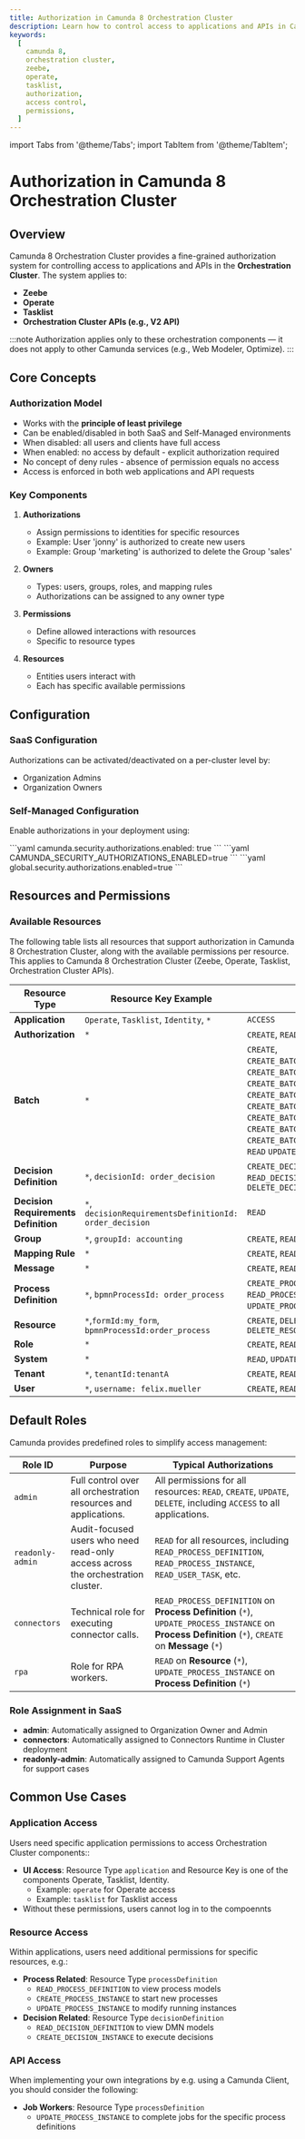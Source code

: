 ```yaml
---
title: Authorization in Camunda 8 Orchestration Cluster
description: Learn how to control access to applications and APIs in Camunda 8's orchestration cluster using the built-in authorization system.
keywords:
  [
    camunda 8,
    orchestration cluster,
    zeebe,
    operate,
    tasklist,
    authorization,
    access control,
    permissions,
  ]
---
```


import Tabs from '@theme/Tabs';
import TabItem from '@theme/TabItem';

# Authorization in Camunda 8 Orchestration Cluster

## Overview

Camunda 8 Orchestration Cluster provides a fine-grained authorization system for controlling access to applications and APIs in the **Orchestration Cluster**. The system applies to:

- **Zeebe**
- **Operate**
- **Tasklist**
- **Orchestration Cluster APIs (e.g., V2 API)**

:::note
Authorization applies only to these orchestration components — it does not apply to other Camunda services (e.g., Web Modeler, Optimize).
:::

## Core Concepts

### Authorization Model

- Works with the **principle of least privilege**
- Can be enabled/disabled in both SaaS and Self-Managed environments
- When disabled: all users and clients have full access
- When enabled: no access by default - explicit authorization required
- No concept of deny rules - absence of permission equals no access
- Access is enforced in both web applications and API requests

### Key Components

1. **Authorizations**
   - Assign permissions to identities for specific resources
   - Example: User 'jonny' is authorized to create new users
   - Example: Group 'marketing' is authorized to delete the Group 'sales'

2. **Owners**
   - Types: users, groups, roles, and mapping rules
   - Authorizations can be assigned to any owner type

3. **Permissions**
   - Define allowed interactions with resources
   - Specific to resource types

4. **Resources**
   - Entities users interact with
   - Each has specific available permissions

## Configuration

### SaaS Configuration

Authorizations can be activated/deactivated on a per-cluster level by:

- Organization Admins
- Organization Owners

### Self-Managed Configuration

Enable authorizations in your deployment using:

<Tabs>
  <TabItem value="yaml" label="application.yaml" default>
```yaml
camunda.security.authorizations.enabled: true
```
  </TabItem>
  <TabItem value="env" label="Environment variables">
```yaml
CAMUNDA_SECURITY_AUTHORIZATIONS_ENABLED=true
```
  </TabItem>
  <TabItem value="helm" label="Helm values">
```yaml
global.security.authorizations.enabled=true
```
  </TabItem>
</Tabs>

## Resources and Permissions

### Available Resources

The following table lists all resources that support authorization in Camunda 8 Orchestration Cluster, along with the available permissions per resource. This applies to Camunda 8 Orchestration Cluster (Zeebe, Operate, Tasklist, Orchestration Cluster APIs).

| Resource Type                        | Resource Key Example                                    | Supported Permissions                                                                                                                                                                                                                                                                                                                                                                                                                     |
| ------------------------------------ | ------------------------------------------------------- | ----------------------------------------------------------------------------------------------------------------------------------------------------------------------------------------------------------------------------------------------------------------------------------------------------------------------------------------------------------------------------------------------------------------------------------------- |
| **Application**                      | `Operate`, `Tasklist`, `Identity`, `*`                  | `ACCESS`                                                                                                                                                                                                                                                                                                                                                                                                                                  |
| **Authorization**                    | `*`                                                     | `CREATE`, `READ`, `UPDATE`, `DELETE`                                                                                                                                                                                                                                                                                                                                                                                                      |
| **Batch**                            | `*`                                                     | `CREATE`, `CREATE_BATCH_OPERATION_CANCEL_PROCESS_INSTANCE`, `CREATE_BATCH_OPERATION_DELETE_PROCESS_INSTANCE`, `CREATE_BATCH_OPERATION_MIGRATE_PROCESS_INSTANCE`, `CREATE_BATCH_OPERATION_MODIFY_PROCESS_INSTANCE`, `CREATE_BATCH_OPERATION_RESOLVE_INCIDENT`, `CREATE_BATCH_OPERATION_DELETE_DECISION_INSTANCE`, `CREATE_BATCH_OPERATION_DELETE_DECISION_DEFINITION`, `CREATE_BATCH_OPERATION_DELETE_PROCESS_DEFINITION`, `READ` `UPDATE` |
| **Decision Definition**              | `*`, `decisionId: order_decision`                       | `CREATE_DECISION_INSTANCE`, `READ_DECISION_DEFINITION`, `READ_DECISION_INSTANCE`, `DELETE_DECISION_INSTANCE`                                                                                                                                                                                                                                                                                                                              |
| **Decision Requirements Definition** | `*`, `decisionRequirementsDefinitionId: order_decision` | `READ`                                                                                                                                                                                                                                                                                                                                                                                                                                    |
| **Group**                            | `*`, `groupId: accounting`                              | `CREATE`, `READ`, `UPDATE`, `DELETE`                                                                                                                                                                                                                                                                                                                                                                                                      |
| **Mapping Rule**                     | `*`                                                     | `CREATE`, `READ`, `UPDATE`, `DELETE`                                                                                                                                                                                                                                                                                                                                                                                                      |
| **Message**                          | `*`                                                     | `CREATE`, `READ`                                                                                                                                                                                                                                                                                                                                                                                                                          |
| **Process Definition**               | `*`, `bpmnProcessId: order_process`                     | `CREATE_PROCESS_INSTANCE`, `READ_PROCESS_DEFINITION`, `READ_PROCESS_INSTANCE`, `READ_USER_TASK`, `UPDATE_PROCESS_INSTANCE`, `UPDATE_USER_TASK`                                                                                                                                                                                                                                                                                            |
| **Resource**                         | `*`,`formId:my_form`, `bpmnProcessId:order_process`     | `CREATE`, `DELETE_DRD`, `DELETE_FORM`, `DELETE_PROCESS`, `DELETE_RESOURCE`                                                                                                                                                                                                                                                                                                                                                                |
| **Role**                             | `*`                                                     | `CREATE`, `READ`, `UPDATE`, `DELETE`                                                                                                                                                                                                                                                                                                                                                                                                      |
| **System**                           | `*`                                                     | `READ`, `UPDATE`                                                                                                                                                                                                                                                                                                                                                                                                                          |
| **Tenant**                           | `*`, `tenantId:tenantA`                                 | `CREATE`, `READ`, `UPDATE`, `DELETE`                                                                                                                                                                                                                                                                                                                                                                                                      |
| **User**                             | `*`, `username: felix.mueller`                          | `CREATE`, `READ`, `UPDATE`, `DELETE`                                                                                                                                                                                                                                                                                                                                                                                                      |

## Default Roles

Camunda provides predefined roles to simplify access management:

| Role ID          | Purpose                                                                         | Typical Authorizations                                                                                                                              |
| ---------------- | ------------------------------------------------------------------------------- | --------------------------------------------------------------------------------------------------------------------------------------------------- |
| `admin`          | Full control over all orchestration resources and applications.                 | All permissions for all resources: `READ`, `CREATE`, `UPDATE`, `DELETE`, including `ACCESS` to all applications.                                    |
| `readonly-admin` | Audit-focused users who need read-only access across the orchestration cluster. | `READ` for all resources, including `READ_PROCESS_DEFINITION`, `READ_PROCESS_INSTANCE`, `READ_USER_TASK`, etc.                                      |
| `connectors`     | Technical role for executing connector calls.                                   | `READ_PROCESS_DEFINITION` on **Process Definition** (`*`), `UPDATE_PROCESS_INSTANCE` on **Process Definition** (`*`), `CREATE` on **Message** (`*`) |
| `rpa`            | Role for RPA workers.                                                           | `READ` on **Resource** (`*`), `UPDATE_PROCESS_INSTANCE` on **Process Definition** (`*`)                                                             |

### Role Assignment in SaaS

- **admin**: Automatically assigned to Organization Owner and Admin
- **connectors**: Automatically assigned to Connectors Runtime in Cluster deployment
- **readonly-admin**: Automatically assigned to Camunda Support Agents for support cases

## Common Use Cases

### Application Access

Users need specific application permissions to access Orchestration Cluster components::

- **UI Access**: Resource Type `application` and Resource Key is one of the components Operate, Tasklist, Identity.
  - Example: `operate` for Operate access
  - Example: `tasklist` for Tasklist access
- Without these permissions, users cannot log in to the compoennts

### Resource Access

Within applications, users need additional permissions for specific resources, e.g.:

- **Process Related**: Resource Type `processDefinition`
  - `READ_PROCESS_DEFINITION` to view process models
  - `CREATE_PROCESS_INSTANCE` to start new processes
  - `UPDATE_PROCESS_INSTANCE` to modify running instances
- **Decision Related**: Resource Type `decisionDefinition`
  - `READ_DECISION_DEFINITION` to view DMN models
  - `CREATE_DECISION_INSTANCE` to execute decisions

### API Access

When implementing your own integrations by e.g. using a Camunda Client, you should consider the following:

- **Job Workers**: Resource Type `processDefinition`
  - `UPDATE_PROCESS_INSTANCE` to complete jobs for the specific process definitions
